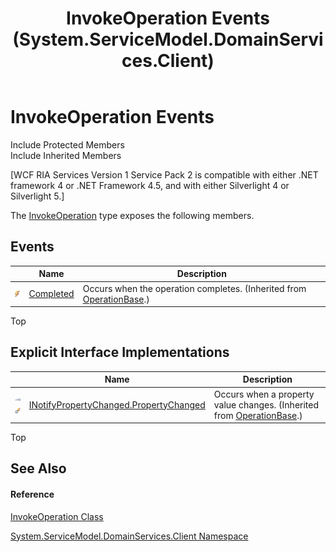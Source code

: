 ﻿---
title: InvokeOperation Events (System.ServiceModel.DomainServices.Client)
TOCTitle: InvokeOperation Events
ms:assetid: Events.T:System.ServiceModel.DomainServices.Client.InvokeOperation
ms:mtpsurl: https://msdn.microsoft.com/en-us/library/system.servicemodel.domainservices.client.invokeoperation_events(v=VS.91)
ms:contentKeyID: 28755237
ms.date: 01/27/2012
mtps_version: v=VS.91
---

# InvokeOperation Events

Include Protected Members  
Include Inherited Members  

\[WCF RIA Services Version 1 Service Pack 2 is compatible with either .NET framework 4 or .NET Framework 4.5, and with either Silverlight 4 or Silverlight 5.\]

The [InvokeOperation](ff423072\(v=vs.91\).md) type exposes the following members.

## Events

<table>
<thead>
<tr class="header">
<th> </th>
<th>Name</th>
<th>Description</th>
</tr>
</thead>
<tbody>
<tr class="odd">
<td><img src="images\Ff423227.pubevent(en-us,VS.91).gif" title="Public event" alt="Public event" /></td>
<td><a href="ff423145(v=vs.91).md">Completed</a></td>
<td>Occurs when the operation completes. (Inherited from <a href="ff422405(v=vs.91).md">OperationBase</a>.)</td>
</tr>
</tbody>
</table>

Top

## Explicit Interface Implementations

<table>
<thead>
<tr class="header">
<th> </th>
<th>Name</th>
<th>Description</th>
</tr>
</thead>
<tbody>
<tr class="odd">
<td><img src="images\Ff422600.pubinterface(en-us,VS.91).gif" title="Explicit interface implemetation" alt="Explicit interface implemetation" /><img src="images\Gg277298.privevent(en-us,VS.91).gif" title="Private event" alt="Private event" /></td>
<td><a href="ff422114(v=vs.91).md">INotifyPropertyChanged.PropertyChanged</a></td>
<td>Occurs when a property value changes. (Inherited from <a href="ff422405(v=vs.91).md">OperationBase</a>.)</td>
</tr>
</tbody>
</table>

Top

## See Also

#### Reference

[InvokeOperation Class](ff423072\(v=vs.91\).md)

[System.ServiceModel.DomainServices.Client Namespace](ff422479\(v=vs.91\).md)

